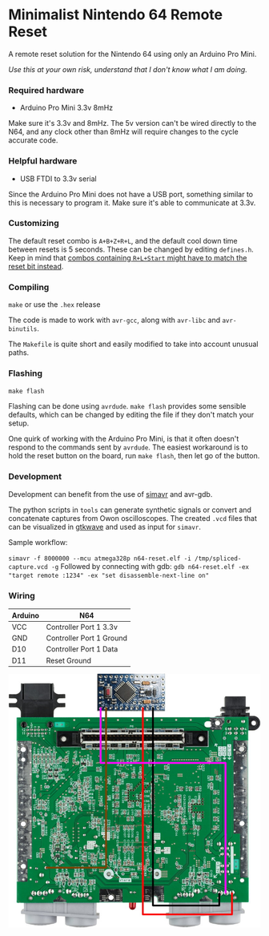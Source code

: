 # Minimalist Nintendo 64 Remote Reset

A remote reset solution for the Nintendo 64 using only an Arduino Pro Mini.

*Use this at your own risk, understand that I don't know what I am doing.*

### Required hardware
- Arduino Pro Mini 3.3v 8mHz

Make sure it's 3.3v and 8mHz. The 5v version can't be wired directly to the N64, and any clock other than 8mHz will require changes to the cycle accurate code.

### Helpful hardware
- USB FTDI to 3.3v serial

Since the Arduino Pro Mini does not have a USB port, something similar to this is necessary to program it. Make sure it's able to communicate at 3.3v.

### Customizing

The default reset combo is `A+B+Z+R+L`, and the default cool down time between resets is 5 seconds. These can be changed by editing `defines.h`. Keep in mind that [combos containing `R+L+Start` might have to match the reset bit instead](https://www.qwertymodo.com/hardware-projects/n64/n64-controller).

### Compiling

`make` or use the `.hex` release

The code is made to work with `avr-gcc`, along with `avr-libc` and `avr-binutils`.

The `Makefile` is quite short and easily modified to take into account unusual paths.

### Flashing

`make flash`

Flashing can be done using `avrdude`. `make flash` provides some sensible defaults, which can be changed by editing the file if they don't match your setup.

One quirk of working with the Arduino Pro Mini, is that it often doesn't respond to the commands sent by `avrdude`. The easiest workaround is to hold the reset button on the board, run `make flash`, then let go of the button.

### Development

Development can benefit from the use of [simavr](https://github.com/buserror/simavr) and avr-gdb.

The python scripts in `tools` can generate synthetic signals or convert and concatenate captures from Owon oscilloscopes. The created `.vcd` files that can be visualized in [gtkwave](https://gtkwave.sourceforge.net/) and used as input for `simavr`.

Sample workflow:

`simavr -f 8000000 --mcu atmega328p n64-reset.elf -i /tmp/spliced-capture.vcd -g`
Followed by connecting with gdb:
`gdb n64-reset.elf -ex "target remote :1234" -ex "set disassemble-next-line on"`

### Wiring

|Arduino|N64|
|--|--|
|VCC|Controller Port 1 3.3v|
|GND|Controller Port 1 Ground|
|D10|Controller Port 1 Data|
|D11|Reset Ground|


![Wiring (not to scale)](/img/wiring.jpg)

